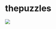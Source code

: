 # thepuzzles

<img src="https://img.icons8.com/external-nawicon-outline-color-nawicon/256/000000/external-puzzle-business-nawicon-outline-color-nawicon.png" class="center"/>
